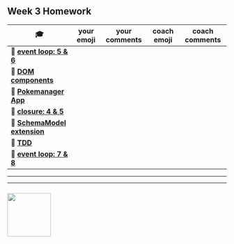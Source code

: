 ## Week 3 Homework

| :mortar_board: | your emoji | your comments | coach emoji | coach comments |
| --- | --- | --- | --- | --- |
| :egg: __[event loop: 5 & 6](../exercises-event-loop)__ | | | | |
| :egg: __[DOM components](./dom-components)__ | | | | |
| :hatching_chick: __[Pokemanager App](./pokemanager-app.md)__ | | | | |
| :hatching_chick: __[closure: 4 & 5](../closure-exercises)__ | | | | |
| :hatched_chick: __[SchemaModel extension](./schema-protected-model)__ | | | | |
| :hatched_chick: __[TDD](./tdd)__ | | | | |
| :hatched_chick: __[event loop: 7 & 8](../exercises-event-loop)__ | | | | |

___
___
### <a href="https://hackyourfuture.be" target="_blank"><img src="https://pbs.twimg.com/profile_images/984474625009741824/Bs_qKx6-_400x400.jpg" width="100" height="100"></img></a>
